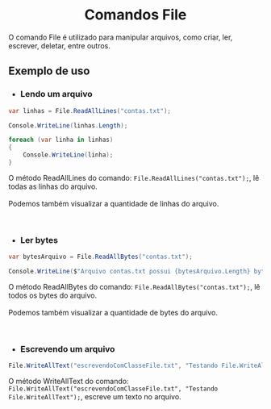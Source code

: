 <h1 align="center">Comandos File</h1>

<p>
    O comando File é utilizado para manipular arquivos, como criar, ler, escrever, deletar, entre outros.
</p>

<h2>Exemplo de uso</h2>

- <h3>Lendo um arquivo</h3>

```csharp
var linhas = File.ReadAllLines("contas.txt");

Console.WriteLine(linhas.Length);

foreach (var linha in linhas)
{
    Console.WriteLine(linha);
}
```

<p>
    O método ReadAllLines do comando: 
    <code>File.ReadAllLines("contas.txt");</code>, lê todas as linhas do arquivo.
    <br><br>
    Podemos também visualizar a quantidade de linhas do arquivo.
</p>

<br>

- <h3>Ler bytes</h3>

```csharp
var bytesArquivo = File.ReadAllBytes("contas.txt");

Console.WriteLine($"Arquivo contas.txt possui {bytesArquivo.Length} bytes");
```

<p>
    O método ReadAllBytes do comando: 
    <code>File.ReadAllBytes("contas.txt");</code>, lê todos os bytes do arquivo.
    <br><br>
    Podemos também visualizar a quantidade de bytes do arquivo.
</p>

<br>

- <h3>Escrevendo um arquivo</h3>

```csharp
File.WriteAllText("escrevendoComClasseFile.txt", "Testando File.WriteAllText");
```

<p>
    O método WriteAllText do comando: 
    <code>File.WriteAllText("escrevendoComClasseFile.txt", "Testando File.WriteAllText");</code>, escreve um texto no arquivo.
</p>
